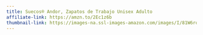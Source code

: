 ```yaml
---
title: Suecos® Andor, Zapatos de Trabajo Unisex Adulto
affiliate-link: https://amzn.to/2Ec1z6b
thumbnail-link: https://images-na.ssl-images-amazon.com/images/I/81W6rqnwu1L._UX500_.jpg
---
```

